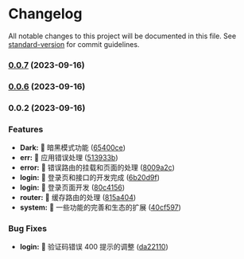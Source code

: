 # Changelog

All notable changes to this project will be documented in this file. See [standard-version](https://github.com/conventional-changelog/standard-version) for commit guidelines.

### [0.0.7](https://github.com/WenReq/v3-admin/compare/v0.0.6...v0.0.7) (2023-09-16)

### [0.0.6](https://github.com/WenReq/v3-admin/compare/v0.0.5...v0.0.6) (2023-09-16)

### 0.0.2 (2023-09-16)

### Features

- **Dark:** 🚀 暗黑模式功能 ([65400ce](https://github.com/WenReq/v3-admin/commit/65400ce25f6ad75f45ff45bcd5149ec61746fad9))
- **err:** 🚀 应用错误处理 ([513933b](https://github.com/WenReq/v3-admin/commit/513933ba5486bdfb563e85d50bc13c4d1266f484))
- **error:** 🚀 错误路由的挂载和页面的处理 ([8009a2c](https://github.com/WenReq/v3-admin/commit/8009a2c4d16dab0f2e501d243b63e815db116bc5))
- **login:** 🚀 登录页和接口的开发完成 ([6b20d9f](https://github.com/WenReq/v3-admin/commit/6b20d9fe36a128f9c3277e01ce9ab436021e1d68))
- **login:** 🚀 登录页面开发 ([80c4156](https://github.com/WenReq/v3-admin/commit/80c415607d63ded4590678ec8b9e7ef189e12e89))
- **router:** 🚀 缓存路由的处理 ([815a404](https://github.com/WenReq/v3-admin/commit/815a4045d76ea212a0ce28e3e12e8a78d1acad34))
- **system:** 🚀 一些功能的完善和生态的扩展 ([40cf597](https://github.com/WenReq/v3-admin/commit/40cf597c14cf951d047906f3557aca677bf1c67a))

### Bug Fixes

- **login:** 🧩 验证码错误 400 提示的调整 ([da22110](https://github.com/WenReq/v3-admin/commit/da22110b1c13bf82aa62803228f5147ce868a565))
